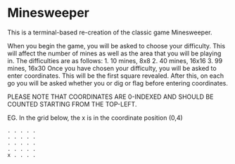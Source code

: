 # Minesweeper
This is a terminal-based re-creation of the classic game Minesweeper.

When you begin the game, you will be asked to choose your difficulty. This will affect the number of mines as well as the area that you will be playing in. The difficulties are as follows:
    1. 10 mines, 8x8
    2. 40 mines, 16x16
    3. 99 mines, 16x30
Once you have chosen your difficulty, you will be asked to enter coordinates. This will be the first square revealed. After this, on each go you will be asked whether you or dig or flag before entering coordinates.

PLEASE NOTE THAT COORDINATES ARE 0-INDEXED AND SHOULD BE COUNTED STARTING FROM THE TOP-LEFT.

EG. In the grid below, the x is in the coordinate position (0,4)

    . . . . .
    . . . . .
    . . . . .
    . . . . .
    x . . . .
